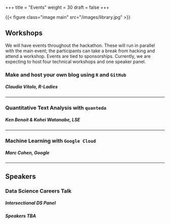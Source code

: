 +++
title = "Events"
weight = 30
draft = false
+++

{{< figure class="image main" src="/images/library.jpg" >}}

## Workshops

We will have events throughout the hackathon. These will run in parallel with the main event; the participants can take a break from hacking and attend a workshop. Events are tied to sponsorships. Currently, we are expecting to host four technical workshops and one speaker panel.

### Make and host your own blog using ```R``` and ```GitHub```
##### Claudia Vitolo, R-Ladies

---

### Quantitative Text Analysis with ```quanteda```
##### Ken Benoit & Kohei Watanabe, LSE

---

### Machine Learning with ```Google Cloud```
##### Marc Cohen, Google

---

## Speakers

### Data Science Careers Talk
##### Intersectional DS Panel
##### Speakers TBA